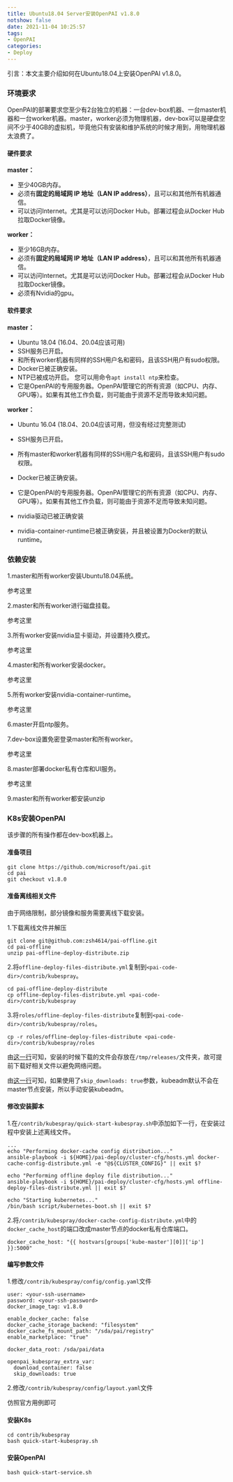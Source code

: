 ```yaml
---
title: Ubuntu18.04 Server安装OpenPAI v1.8.0
notshow: false
date: 2021-11-04 10:25:57
tags:
- OpenPAI
categories:
- Deploy
---
```


引言：本文主要介绍如何在Ubuntu18.04上安装OpenPAI v1.8.0。

<!--more-->

### 环境要求

OpenPAI的部署要求您至少有2台独立的机器：一台dev-box机器、一台master机器和一台worker机器。master，worker必须为物理机器，dev-box可以是硬盘空间不少于40GB的虚拟机，毕竟他只有安装和维护系统的时候才用到，用物理机器太浪费了。

#### 硬件要求

**master：**

- 至少40GB内存。
- 必须有**固定的局域网 IP 地址（LAN IP address）**，且可以和其他所有机器通信。
- 可以访问Internet。尤其是可以访问Docker Hub。部署过程会从Docker Hub拉取Docker镜像。

**worker：**

- 至少16GB内存。
- 必须有**固定的局域网 IP 地址（LAN IP address）**，且可以和其他所有机器通信。
- 可以访问Internet。尤其是可以访问Docker Hub。部署过程会从Docker Hub拉取Docker镜像。
- 必须有Nvidia的gpu。

#### 软件要求

**master：**

- Ubuntu 18.04 (16.04、20.04应该可用)
- SSH服务已开启。
- 和所有worker机器有同样的SSH用户名和密码，且该SSH用户有sudo权限。
- Docker已被正确安装。
- NTP已被成功开启。 您可以用命令`apt install ntp`来检查。
- 它是OpenPAI的专用服务器。OpenPAI管理它的所有资源（如CPU、内存、GPU等）。如果有其他工作负载，则可能由于资源不足而导致未知问题。

**worker：**

- Ubuntu 16.04 (18.04、20.04应该可用，但没有经过完整测试)
- SSH服务已开启。
- 所有master和worker机器有同样的SSH用户名和密码，且该SSH用户有sudo权限。
- Docker已被正确安装。
- 它是OpenPAI的专用服务器。OpenPAI管理它的所有资源（如CPU、内存、GPU等）。如果有其他工作负载，则可能由于资源不足而导致未知问题。

- nvidia驱动已被正确安装
- nvidia-container-runtime已被正确安装，并且被设置为Docker的默认runtime。

### 依赖安装

1.master和所有worker安装Ubuntu18.04系统。

参考这里

2.master和所有worker进行磁盘挂载。

参考这里

3.所有worker安装nvidia显卡驱动，并设置持久模式。

参考这里

4.master和所有worker安装docker。

参考这里

5.所有worker安装nvidia-container-runtime。

参考这里

6.master开启ntp服务。

7.dev-box设置免密登录master和所有worker。

参考这里

8.master部署docker私有仓库和UI服务。

参考这里

9.master和所有worker都安装unzip

### K8s安装OpenPAI

该步骤的所有操作都在dev-box机器上。

#### 准备项目

```
git clone https://github.com/microsoft/pai.git
cd pai
git checkout v1.8.0
```

#### 准备离线相关文件

由于网络限制，部分镜像和服务需要离线下载安装。

1.下载离线文件并解压

```shell
git clone git@github.com:zsh4614/pai-offline.git
cd pai-offline
unzip pai-offline-deploy-distribute.zip
```

2.将`offline-deploy-files-distribute.yml`复制到`<pai-code-dir>/contrib/kubespray`。

```shell
cd pai-offline-deploy-distribute
cp offline-deploy-files-distribute.yml <pai-code-dir>/contrib/kubespray
```

3.将`roles/offline-deploy-files-distribute`复制到`<pai-code-dir>/contrib/kubespray/roles`。

```shell
cp -r roles/offline-deploy-files-distribute <pai-code-dir>/contrib/kubespray/roles
```

由[这一行](https://github.com/kubernetes-sigs/kubespray/blob/b0fcc1ad1d78a373a12c109491914b877fc2d56d/roles/download/defaults/main.yml#L2)可知，安装的时候下载的文件会存放在`/tmp/releases/`文件夹，故可提前下载好相关文件以避免网络问题。

由[这一行](https://github.com/kubernetes-sigs/kubespray/blob/daed3e5b6a085ac99e076b51d314fcf76e4127b4/roles/kubernetes/node/tasks/install.yml#L11)可知，如果使用了`skip_downloads: true`参数，kubeadm默认不会在master节点安装，所以手动安装kubeadm。

#### 修改安装脚本

1.在`/contrib/kubespray/quick-start-kubespray.sh`中添加如下一行，在安装过程中安装上述离线文件。

```shell
...
echo "Performing docker-cache config distribution..."
ansible-playbook -i ${HOME}/pai-deploy/cluster-cfg/hosts.yml docker-cache-config-distribute.yml -e "@${CLUSTER_CONFIG}" || exit $?

echo "Performing offline deploy file distribution..."
ansible-playbook -i ${HOME}/pai-deploy/cluster-cfg/hosts.yml offline-deploy-files-distribute.yml || exit $?

echo "Starting kubernetes..."
/bin/bash script/kubernetes-boot.sh || exit $?
```

2.将`/contrib/kubespray/docker-cache-config-distribute.yml`中的`docker_cache_host`的端口改成master节点的docker私有仓库端口。

```shell
docker_cache_host: "{{ hostvars[groups['kube-master'][0]]['ip'] }}:5000"
```

#### 编写参数文件

1.修改`/contrib/kubespray/config/config.yaml`文件

```shell
user: <your-ssh-username>
password: <your-ssh-password>
docker_image_tag: v1.8.0

enable_docker_cache: false
docker_cache_storage_backend: "filesystem"
docker_cache_fs_mount_path: "/sda/pai/registry"
enable_marketplace: "true"

docker_data_root: /sda/pai/data

openpai_kubespray_extra_var:
  download_container: false
  skip_downloads: true
```

2.修改`/contrib/kubespray/config/layout.yaml`文件

仿照官方用例即可

#### 安装K8s

```shell
cd contrib/kubespray
bash quick-start-kubespray.sh
```

#### 安装OpenPAI

```shell
bash quick-start-service.sh
```



